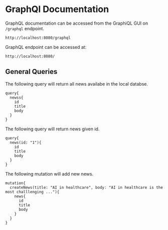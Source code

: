 # GraphQl Documentation

GraphQL documentation can be accessed from the GraphiQL GUI on `/graphql` endpoint.

```
http://localhost:8080/graphql

```

GraphQL endpoint can be accessed at:

```
http://localhost:8080/
```

## General Queries

The following query will return all news availabe in the local databse.

```
query{
  newss{
    id
    title
    body
  }
}
```

The following query will return news given id.

```
query{
  news(id: "1"){
    id
    title
    body
  }
}
```

The following mutation will add new news.

```
mutation{
  createNews(title: "AI in healthcare", body: "AI in healthcare is the most challlenging ..."){
    news{
      id
      title
      body
    }
  }
}
```
